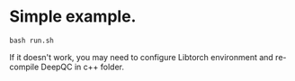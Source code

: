 # Simple example.

`
bash run.sh
`

If it doesn't work, you may need to configure Libtorch environment and re-compile DeepQC in c++ folder.
